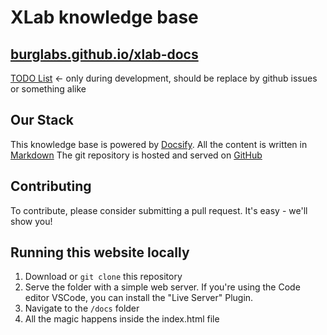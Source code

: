 # XLab knowledge base 
## [burglabs.github.io/xlab-docs](https://burglabs.github.io/xlab-docs)

[TODO List](docs/todo.md) <- only during development, should be replace by github issues or something alike

## Our Stack

This knowledge base is powered by [Docsify](https://docsify.js.org). 
All the content is written in [Markdown](docs/markdown.md)
The git repository is hosted and served on [GitHub](https://github.com/burglabs/xlab-docs)

## Contributing 

To contribute, please consider submitting a pull request. It's easy - we'll show you!

## Running this website locally
1. Download or `git clone` this repository
2. Serve the folder with a simple web server. If you're using the Code editor VSCode, you can install the "Live Server" Plugin.
3. Navigate to the `/docs` folder
4. All the magic happens inside the index.html file
